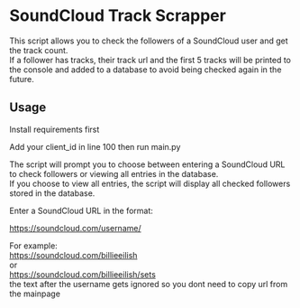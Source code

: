 # SoundCloud Track Scrapper
This script allows you to check the followers of a SoundCloud user and get the track count.  
If a follower has tracks, their track url and the first 5 tracks will be printed to the console and added to a database to avoid being checked again in the future.

## Usage

Install requirements first

Add your client_id in line 100 then run main.py

The script will prompt you to choose between entering a SoundCloud URL to check followers or viewing all entries in the database.  
If you choose to view all entries, the script will display all checked followers stored in the database.  

Enter a SoundCloud URL in the format:  

https://soundcloud.com/username/

For example:  
https://soundcloud.com/billieeilish  
or  
https://soundcloud.com/billieeilish/sets  
the text after the username gets ignored so you dont need to copy url from the mainpage
